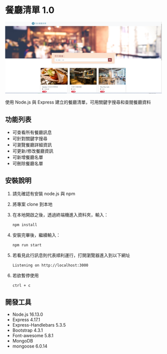 # 餐廳清單 1.0
![Index page about Restaurant List](./public/image/restaurant_list.png)

使用 Node.js 與 Express 建立的餐廳清單，可用關鍵字搜尋和查閱餐廳資料

## 功能列表
- 可查看所有餐廳訊息
- 可針對關鍵字搜尋
- 可瀏覽餐廳詳細資訊
- 可更新/修改餐廳資訊
- 可新增餐廳名單
- 可刪除餐廳名單

## 安裝說明
1. 請先確認有安裝 node.js 與 npm
2. 將專案 clone 到本地
3. 在本地開啟之後，透過終端機進入資料夾，輸入：

   ```bash
   npm install
   ```

4. 安裝完畢後，繼續輸入：

   ```bash
   npm run start
   ```

5. 若看見此行訊息則代表順利運行，打開瀏覽器進入到以下網址

   ```bash
   Listening on http://localhost:3000
   ```

6. 若欲暫停使用

   ```bash
   ctrl + c
   ```
## 開發工具

- Node.js 16.13.0
- Express 4.17.1
- Express-Handlebars 5.3.5
- Bootstrap 4.3.1
- Font-awesome 5.8.1
- MongoDB
- mongoose 6.0.14


